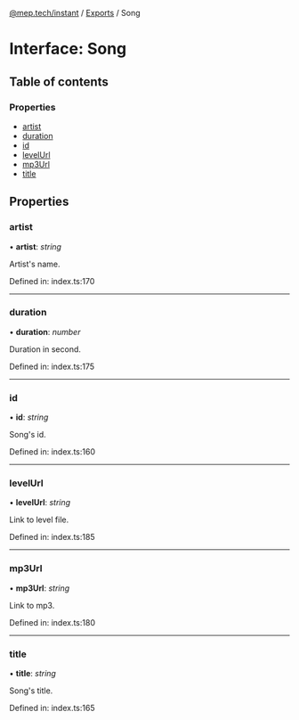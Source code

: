 [@mep.tech/instant](../DOCS.md) / [Exports](../modules.md) / Song

# Interface: Song

## Table of contents

### Properties

- [artist](song.md#artist)
- [duration](song.md#duration)
- [id](song.md#id)
- [levelUrl](song.md#levelurl)
- [mp3Url](song.md#mp3url)
- [title](song.md#title)

## Properties

### artist

• **artist**: *string*

Artist's name.

Defined in: index.ts:170

___

### duration

• **duration**: *number*

Duration in second.

Defined in: index.ts:175

___

### id

• **id**: *string*

Song's id.

Defined in: index.ts:160

___

### levelUrl

• **levelUrl**: *string*

Link to level file.

Defined in: index.ts:185

___

### mp3Url

• **mp3Url**: *string*

Link to mp3.

Defined in: index.ts:180

___

### title

• **title**: *string*

Song's title.

Defined in: index.ts:165
